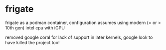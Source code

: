 # frigate
frigate as a podman container, configuration assumes using modern (= or > 10th gen) intel cpu with iGPU

removed google coral for lack of support in later kernels, google look to have killed the project too!